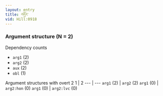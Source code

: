 ```yaml
---
layout: entry
title: འདྲོང་
vid: Hill:0918
---
```

### Argument structure (N = 2)
Dependency counts
* `arg1` (2)
* `arg2` (2)
* `aux` (2)
* `obl` (1)


Argument structures with overt 2
1 | 2
--- | ---
`arg1` (2) | `arg2` (2)
`arg1` (0) | `arg2:hon` (0)
`arg1` (0) | `arg2:lvc` (0)
